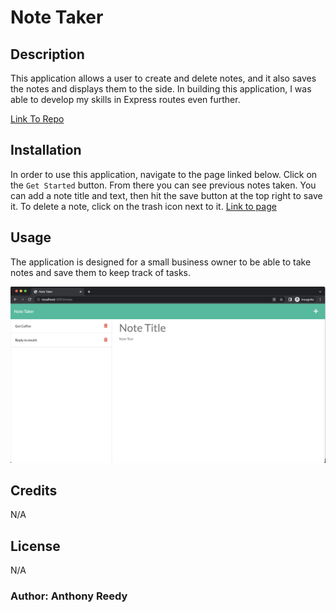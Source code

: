 # Note Taker

## Description

This application allows a user to create and delete notes, and it also saves the notes and displays them to the side. In building this application, I was able to develop my skills in Express routes even further.

[Link To Repo](https://github.com/asreedy82/note-taker-challenge)

## Installation

In order to use this application, navigate to the page linked below. Click on the `Get Started` button. From there you can see previous notes taken. You can add a note title and text, then hit the save button at the top right to save it. To delete a note, click on the trash icon next to it.
[Link to page](https://serene-eyrie-98195.herokuapp.com/)

## Usage

The application is designed for a small business owner to be able to take notes and save them to keep track of tasks.

![Screen shot of example website produced](/public/assets/images/note-taker-ss.png)

## Credits

N/A

## License

N/A

### Author: Anthony Reedy